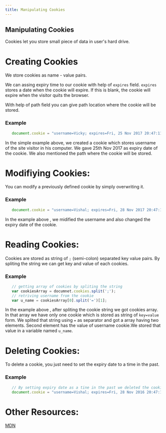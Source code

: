 ```yaml
---
title: Manipulating Cookies
---
```

## Manipulating Cookies

Cookies let you store small piece of data in user's hard drive.

<!-- The article goes here, in GitHub-flavored Markdown. Feel free to add YouTube videos, images, and CodePen/JSBin embeds  -->
# Creating Cookies
We store cookies as name - value pairs.

We can assing expiry time to our cookie with help  of `expires` field. `expires` stores a date when the cookie will expire. If this is blank, the cookie will expire when the visitor quits the browser.

With help of path field you can give path location where the cookie will be stored.

### Example

```javascript
   document.cookie = "username=Vicky; expires=Fri, 25 Nov 2017 20:47:11 UTC; path=/"
```

In the simple example above, we created a cookie which stores username of the site visitor in his computer. We gave 25th Nov 2017 as expiry date of the cookie. We also mentioned the path where the cookie will be stored.

# Modifiying Cookies:

You can modify a previously defined cookie by simply overwriting it.

### Example

```javascript
   document.cookie = "username=Vishal; expires=Fri, 28 Nov 2017 20:47:11 UTC; path=/"
```

In the example above , we midified the username and also changed the expiry date of the cookie.

# Reading Cookies:

Cookies are stored as string of `;` (semi-colon) separated key value pairs.
By spliting the string we can get key and value of each cookies.

### Example

```javascript
   // getting array of cookies by spliting the string
   var cookiesArray = documnet.cookies.split(';');
   // retriving username from the cookie
   var u_name = cookiesArray[0].split('=')[1]; 
```
In the example above , after spliting the cookie string we got cookies array. In that array we have only one cookie which is stored as string of `key=value` form.
We splited that string using `=` as separator and got a array having two elements. Second element has the value of username cookie.We stored that value in a variable named `u_name`.

# Deleting Cookies:

To delete a cookie, you just need to set the expiry date to a time in the past.

### Example

```javascript
   // By setting expiry date as a tine in the past we deleted the cookie
   document.cookie = "username=Vishal; expires=Fri, 28 Nov 2016 20:47:11 UTC; path=/"
```

# Other Resources:

[MDN](https://developer.mozilla.org/en-US/docs/Web/API/Document/cookie)

